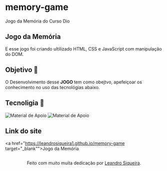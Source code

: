 # memory-game
 Jogo da Memória do Curso Dio 
 ## Jogo da Memória 
 E esse jogo foi criando ultilizado HTML, CSS e JavaScript com manipulação do DOM.
 ## Objetivo 🎯
O Desenvolvimento desse <strong> JOGO </strong> tem como obejtvo, apefeiçoar os conhecimento no uso das tecnológias abaixo.
 ## Tecnoligia 💾
 <img align="center" alt="Material de Apoio" src="https://img.shields.io/badge/HTML-C7EBAB?style=for-the-badge">
 <img align="center" alt="Material de Apoio" src="https://img.shields.io/badge/CSS-C7EBAB?style=for-the-badge">

## Link do site
 <a href="https://leandrosiqueira1.github.io/memory-game target="_blank"">Jogo da Memória</a>
 ##
<div align="center">Feito com muito muita dedicação por <a href="https://github.com/leandrosiqueira target="_blank"">Leandro Siqueira</a>.</div>
